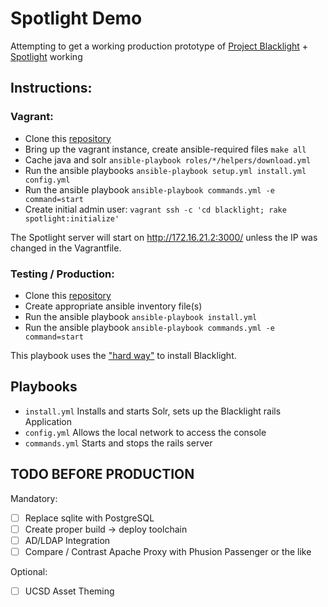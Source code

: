 # Spotlight Demo

Attempting to get a working production prototype of [Project Blacklight][BL] + [Spotlight][SL] working


## Instructions:

### Vagrant:

* Clone this [repository][GH]
* Bring up the vagrant instance, create ansible-required files `make all`
* Cache java and solr `ansible-playbook roles/*/helpers/download.yml`
* Run the ansible playbooks `ansible-playbook setup.yml install.yml config.yml`
* Run the ansible playbook `ansible-playbook commands.yml -e command=start`
* Create initial admin user: `vagrant ssh -c 'cd blacklight; rake spotlight:initialize'`

The Spotlight server will start on http://172.16.21.2:3000/ unless the IP was changed in the Vagrantfile.

### Testing / Production:

* Clone this [repository][GH]
* Create appropriate ansible inventory file(s)
* Run the ansible playbook `ansible-playbook install.yml`
* Run the ansible playbook `ansible-playbook commands.yml -e command=start`


This playbook uses the ["hard way"][BLQS] to install Blacklight.


## Playbooks

* `install.yml` Installs and starts Solr, sets up the Blacklight rails Application
* `config.yml` Allows the local network to access the console
* `commands.yml` Starts and stops the rails server


## TODO BEFORE PRODUCTION

Mandatory:

- [ ] Replace sqlite with PostgreSQL
- [ ] Create proper build -> deploy toolchain
- [ ] AD/LDAP Integration
- [ ] Compare / Contrast Apache Proxy with Phusion Passenger or the like

Optional:

- [ ] UCSD Asset Theming

[BL]: http://projectblacklight.org
[SL]: https://github.com/projectblacklight/spotlight
[GH]: https://github.com/ucsdlib/spotlight-demo.git
[BLQS]: https://github.com/projectblacklight/blacklight/wiki/Quickstart
